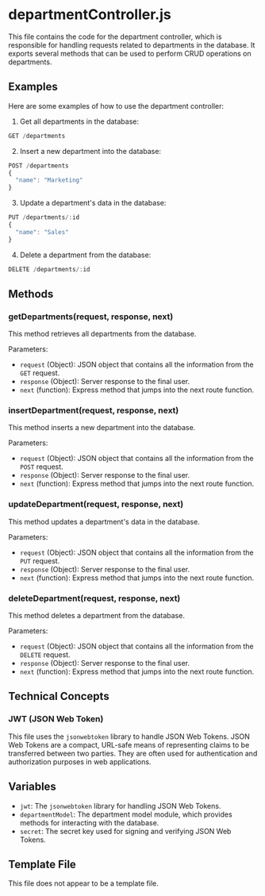 # departmentController.js

This file contains the code for the department controller, which is responsible for handling requests related to departments in the database. It exports several methods that can be used to perform CRUD operations on departments.

## Examples

Here are some examples of how to use the department controller:

1. Get all departments in the database:
```javascript
GET /departments
```

2. Insert a new department into the database:
```javascript
POST /departments
{
  "name": "Marketing"
}
```

3. Update a department's data in the database:
```javascript
PUT /departments/:id
{
  "name": "Sales"
}
```

4. Delete a department from the database:
```javascript
DELETE /departments/:id
```

## Methods

### getDepartments(request, response, next)

This method retrieves all departments from the database.

Parameters:
- `request` (Object): JSON object that contains all the information from the `GET` request.
- `response` (Object): Server response to the final user.
- `next` (function): Express method that jumps into the next route function.

### insertDepartment(request, response, next)

This method inserts a new department into the database.

Parameters:
- `request` (Object): JSON object that contains all the information from the `POST` request.
- `response` (Object): Server response to the final user.
- `next` (function): Express method that jumps into the next route function.

### updateDepartment(request, response, next)

This method updates a department's data in the database.

Parameters:
- `request` (Object): JSON object that contains all the information from the `PUT` request.
- `response` (Object): Server response to the final user.
- `next` (function): Express method that jumps into the next route function.

### deleteDepartment(request, response, next)

This method deletes a department from the database.

Parameters:
- `request` (Object): JSON object that contains all the information from the `DELETE` request.
- `response` (Object): Server response to the final user.
- `next` (function): Express method that jumps into the next route function.

## Technical Concepts

### JWT (JSON Web Token)

This file uses the `jsonwebtoken` library to handle JSON Web Tokens. JSON Web Tokens are a compact, URL-safe means of representing claims to be transferred between two parties. They are often used for authentication and authorization purposes in web applications.

## Variables

- `jwt`: The `jsonwebtoken` library for handling JSON Web Tokens.
- `departmentModel`: The department model module, which provides methods for interacting with the database.
- `secret`: The secret key used for signing and verifying JSON Web Tokens.

## Template File

This file does not appear to be a template file.